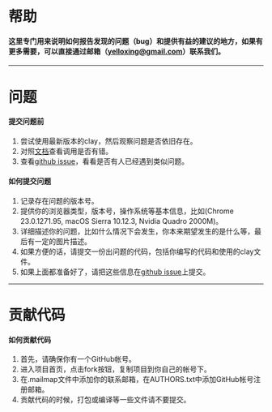 
# 帮助
#### 这里专门用来说明如何报告发现的问题（bug）和提供有益的建议的地方，如果有更多需要，可以直接通过邮箱（yelloxing@gmail.com）联系我们。
---
# 问题
#### 提交问题前

1. 尝试使用最新版本的clay，然后观察问题是否依旧存在。
2. 对照[文档](https://yelloxing.github.io/clay/doc/)查看调用是否有错。
3. 查看[github issue](https://github.com/yelloxing/clay/issues)，看看是否有人已经遇到类似问题。

#### 如何提交问题

1. 记录存在问题的版本号。
2. 提供你的浏览器类型，版本号，操作系统等基本信息，比如(Chrome 23.0.1271.95, macOS Sierra 10.12.3, Nvidia Quadro 2000M)。
3. 详细描述你的问题，比如什么情况下会发生，你本来期望发生的是什么等，最后有一定的图片描述。
4. 如果方便的话，请提交一份出问题的代码，包括你编写的代码和使用的clay文件。
5. 如果上面都准备好了，请把这些信息在[github issue](https://github.com/yelloxing/clay/issues)上提交。

---
# 贡献代码
#### 如何贡献代码

1. 首先，请确保你有一个GitHub帐号。
2. 进入项目首页，点击fork按钮，复制项目到你自己的帐号下。
3. 在.mailmap文件中添加你的联系邮箱，在AUTHORS.txt中添加GitHub帐号注册邮箱。
4. 贡献代码的时候，打包或编译等一些文件请不要提交。
